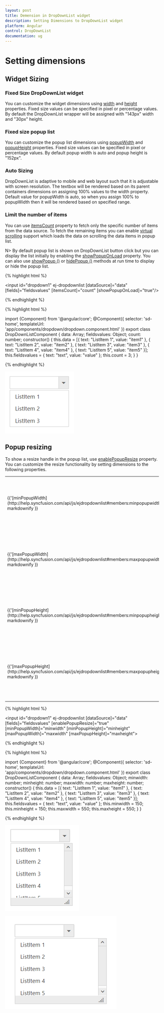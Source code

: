 ```yaml
---
layout: post
title: Demension in DropDownList widget
description: Setting Dimensions to DropDownList widget
platform: Angular
control: DropDownList
documentation: ug
---
```


# Setting dimensions 

## Widget Sizing

### Fixed Size DropDownList widget

You can customize the widget dimensions using [width](http://help.syncfusion.com/api/js/ejdropdownlist#members:width) and [height](http://help.syncfusion.com/api/js/ejdropdownlist#members:height) properties. Fixed size values can be specified in pixel or percentage values. By default the DropDownList wrapper will be assigned with "143px" width and "30px" height.

### Fixed size popup list

You can customize the popup list dimensions using [popupWidth](http://help.syncfusion.com/api/js/ejdropdownlist#members:popupwidth) and [popupHeight](http://help.syncfusion.com/api/js/ejdropdownlist#members:popupheight) properties. Fixed size values can be specified in pixel or percentage values. By default popup width is auto and popup height is "152px". 

### Auto Sizing

DropDownList is adaptive to mobile and web layout such that it is adjustable with screen resolution. The textbox will be rendered based on its parent containers dimensions on assigning 100% values to the width property. Default value for popupWidth is auto, so when you assign 100% to popupWidth then it will be rendered based on specified range.

### Limit the number of items

You can use [itemsCount](http://help.syncfusion.com/api/js/ejdropdownlist#members:itemscount) property to fetch only the specific number of items from the data source. To fetch the remaining items you can enable [virtual scrolling](databinding#virtual-scrolling) support which loads the data on scrolling the data items in popup list. 

N> By default popup list is shown on DropDownList button click but you can display the list initially by enabling the [showPopupOnLoad](http://help.syncfusion.com/api/js/ejdropdownlist#members:showpopuponload) property. You can also use [showPopup ()](http://help.syncfusion.com/api/js/ejdropdownlist#methods:showpopup) or [hidePopup ()](http://help.syncfusion.com/api/js/ejdropdownlist#methods:hidepopup) methods at run time to display or hide the popup list.

{% highlight html %}

<input id="dropdown1" ej-dropdownlist [dataSource]="data" [fields]="fieldsvalues" [itemsCount]="count" [showPopupOnLoad]="true"/>
     
{% endhighlight %}

{% highlight html %}

import {Component} from '@angular/core';
@Component({
selector: 'sd-home',
templateUrl: 'app/components/dropdown/dropdown.component.html'
})
export class DropDownListComponent {
   	data: Array<Object>;
    fieldsvalues: Object;
    count: number;
    constructor() {
        this.data = [{
            text: "ListItem 1",
            value: "item1"
            }, {
                text: "ListItem 2",
                value: "item2"
            }, {
                text: "ListItem 3",
                value: "item3"
            }, {
                text: "ListItem 4",
                value: "item4"
            }, {
                text: "ListItem 5",
                value: "item5"
            }];
            this.fieldsvalues = { text: "text", value: "value" };
            this.count = 3;
    }
}

{% endhighlight %}

![Item List in Angular DropDownList](SettingDimension_images/SettingDimension_img1.png)

## Popup resizing 

To show a resize handle in the popup list, use [enablePopupResize](http://help.syncfusion.com/api/js/ejdropdownlist#members:enablepopupresize) property. You can customize the resize functionality by setting dimensions to the following properties.

<table>
    <tr>
        <td>
            {{'[minPopupWidth](http://help.syncfusion.com/api/js/ejdropdownlist#members:minpopupwidth)'| markdownify }}
            <br/>
        </td>
        <td>
            Default value is 0, once set you cannot resize below to the specified width
            <br/>
        </td>
    </tr>
    <tr>
        <td>
            {{'[maxPopupWidth](http://help.syncfusion.com/api/js/ejdropdownlist#members:maxpopupwidth)'| markdownify }}
            <br/>
        </td>
        <td>
            Default value is null, once set you cannot extend beyond to the specified width
            <br/>
        </td>
    </tr>
    <tr>
        <td>
            {{'[minPopupHeight](http://help.syncfusion.com/api/js/ejdropdownlist#members:minpopupheight)'| markdownify }}
            <br/>
        </td>
        <td>
            Default value is 0, once set you cannot resize below to the specified height
            <br/>
        </td>
    </tr>
    <tr>
        <td>
            {{'[maxPopupHeight](http://help.syncfusion.com/api/js/ejdropdownlist#members:maxpopupheight)'| markdownify }}
            <br/>
        </td>
        <td>
            Default value is null, once set you cannot extend beyond to the specified height
            <br/>
        </td>
    </tr>
</table>

{% highlight html %}

<input id="dropdown1" ej-dropdownlist [dataSource]="data" [fields]="fieldsvalues" [enablePopupResize]="true" [minPopupWidth]="minwidth" [minPopupHeight]="minheight" [maxPopupWidth]="maxwidth" [maxPopupHeight]="maxheight">

{% endhighlight %}

{% highlight html %}

import {Component} from '@angular/core';
@Component({
selector: 'sd-home',
templateUrl: 'app/components/dropdown/dropdown.component.html'
})
export class DropDownListComponent {
   	data: Array<Object>;
    fieldsvalues: Object;
    minwidth: number;
    minheight: number;
    maxwidth: number;
    maxheight: number;
    constructor() {
        this.data = [{
                text: "ListItem 1",
                value: "item1"
            }, {
                text: "ListItem 2",
                value: "item2"
            }, {
                text: "ListItem 3",
                value: "item3"
            }, {
                text: "ListItem 4",
                value: "item4"
            }, {
                text: "ListItem 5",
                value: "item5"
            }];
        this.fieldsvalues = { text: "text", value: "value" };
        this.minwidth = 150;
        this.minheight = 150;
        this.maxwidth = 550;
        this.maxheight = 550;
    }
}

{% endhighlight %}

![Popup resizing in Angular DropDownList](SettingDimension_images/SettingDimension_img2.png)

![customize the resize functionality in Angular DropDownList](SettingDimension_images/SettingDimension_img3.png)